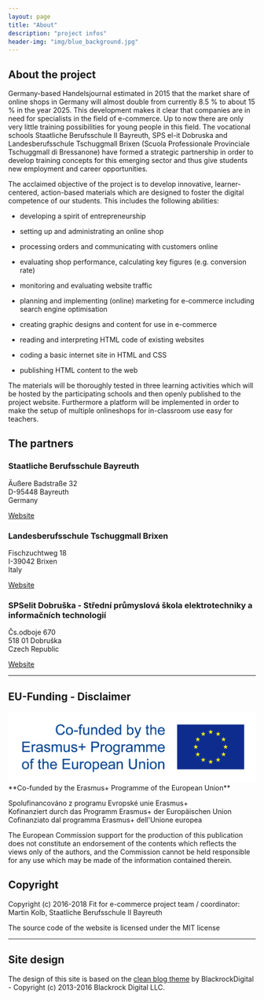 ```yaml
---
layout: page
title: "About"
description: "project infos"
header-img: "img/blue_background.jpg"
---
```


## About the project

Germany-based Handelsjournal estimated in 2015 that the market share of online shops in Germany will almost double from currently 8.5 % to about 15 % in the year 2025. This development makes it clear that companies are in need for specialists in the field of e-commerce. Up to now there are only very little training possibilities for young people in this field. The vocational schools Staatliche Berufsschule II Bayreuth, SPS el-it Dobruska and Landesberufsschule Tschuggmall Brixen (Scuola Professionale Provinciale Tschuggmall di Bressanone) have formed a strategic partnership in order to develop training concepts for this emerging sector and thus give students new employment and career opportunities.

The acclaimed objective of the project is to develop innovative, learner-centered, action-based materials which are designed to foster the digital competence of our students. This includes the following abilities:

- developing a spirit of entrepreneurship
- setting up and administrating an online shop
- processing orders and communicating with customers online
- evaluating shop performance, calculating key figures (e.g. conversion rate)

- monitoring and evaluating website traffic
- planning and implementing (online) marketing for e-commerce including search engine optimisation
- creating graphic designs and content for use in e-commerce

- reading and interpreting HTML code of existing websites
- coding a basic internet site in HTML and CSS
- publishing HTML content to the web

The materials will be thoroughly tested in three learning activities which will be hosted by the participating schools and then openly published to the project website. Furthermore a platform will be implemented in order to make the setup of multiple onlineshops for in-classroom use easy for teachers.

## The partners

<!-- Include Google maps stuff-->
<script type="text/javascript" src="https://maps.google.com/maps/api/js?sensor=false&key=AIzaSyDvcL__RB06mmPrpbzj88CnN23GbN9p-Lc"></script>
<script src="/js/partner_google_maps.js"></script>
<div id="map_canvas"></div>

### Staatliche Berufsschule Bayreuth
Äußere Badstraße 32  
D-95448 Bayreuth  
Germany  
<p><a href="https://kbs-bth.de" target="_blank">Website</a></p>


### Landesberufsschule Tschuggmall Brixen 
Fischzuchtweg 18  
I-39042 Brixen  
Italy  
<p><a href="http://www.tschuggmall.berufsschule.it" target="_blank">Website</a></p>


###  SPSelit Dobruška - Střední průmyslová škola elektrotechniky a informačních technologií
Čs.odboje 670  
518 01 Dobruška  
Czech Republic  
<p><a href="https://spselitdobruska.cz" target="_blank">Website</a></p>

<hr>

## EU-Funding - Disclaimer
<img class='col-md-4' src='/img/co-funded-erasmus+.jpg' alt='co-funded by the Erasmus+ Programme of the European Union'>
**Co-funded by the Erasmus+ Programme of the European Union**

Spolufinancováno z programu Evropské unie Erasmus+  
Kofinanziert durch das Programm Erasmus+ der Europäischen Union  
Cofinanziato dal programma Erasmus+ dell'Unione europea

The European Commission support for the production of this publication does not constitute an endorsement of the contents which reflects the views only of the authors, and the Commission cannot be held responsi­ble for any use which may be made of the information contained therein.

## Copyright
Copyright (c) 2016-2018 Fit for e-commerce project team / coordinator: Martin Kolb, Staatliche Berufsschule II Bayreuth

The source code of the website is licensed under the MIT license

<hr>

## Site design
The design of this site is based on the [clean blog theme](https://github.com/BlackrockDigital/startbootstrap-clean-blog-jekyll) by BlackrockDigital - Copyright (c) 2013-2016 Blackrock Digital LLC.
